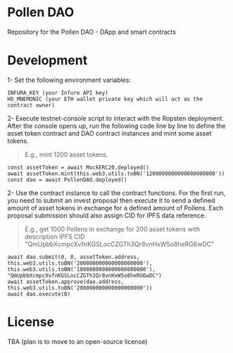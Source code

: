 Pollen DAO
===================

Repository for the Pollen DAO - DApp and smart contracts

Development
===========

1- Set the following environment variables:

```
INFURA_KEY (your Infure API key)
HD_MNEMONIC (your ETH wallet private key which will act as the contract owner)

```

2- Execute testnet-console script to interact with the Ropsten deployment. After the console opens up, run the following code line by line to define the asset token contract and DAO contract instances and mint some asset tokens.
> E.g., mint 1200 asset tokens.

```
const assetToken = await MockERC20.deployed()
await assetToken.mint(this.web3.utils.toBN('1200000000000000000000'))
const dao = await PollenDAO.deployed()
```

2- Use the contract instance to call the contract functions.
For the first run, you need to submit an invest proposal then execute it to send a defined amount of asset tokens in exchange for a defined amount of Pollens.
Each proposal submission should also assign CID for IPFS data reference. 
> E.g., get 1000 Pollens in exchange for 200 asset tokens with description IPFS CID "QmUpbbXcmpcXvfnKGSLocCZGTh3Qr8vnHxW5o8heRG6wDC"

```
await dao.submit(0, 0, assetToken.address, this.web3.utils.toBN('200000000000000000000'), this.web3.utils.toBN('1000000000000000000000'), "QmUpbbXcmpcXvfnKGSLocCZGTh3Qr8vnHxW5o8heRG6wDC")
await assetToken.approve(dao.address, this.web3.utils.toBN('200000000000000000000'))
await dao.execute(0)
```

License
===========
TBA (plan is to move to an open-source license)
